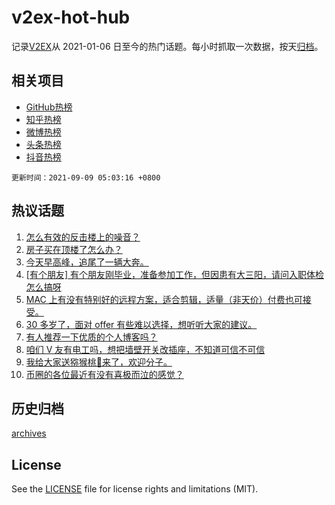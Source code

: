 # v2ex-hot-hub

 记录[V2EX](https://www.v2ex.com/)从 2021-01-06 日至今的热门话题。每小时抓取一次数据，按天[归档](archives)。
 
 ## 相关项目

- [GitHub热榜](https://github.com/snaildev/github-hot-hub)
- [知乎热榜](https://github.com/snaildev/zhihu-hot-hub)
- [微博热榜](https://github.com/snaildev/weibo-hot-hub)
- [头条热榜](https://github.com/snaildev/toutiao-hot-hub)
- [抖音热榜](https://github.com/snaildev/douyin-hot-hub)


 `更新时间：2021-09-09 05:03:16 +0800`

## 热议话题

1. [怎么有效的反击楼上的噪音？](https://www.v2ex.com/t/800542)
1. [房子买在顶楼了怎么办？](https://www.v2ex.com/t/800611)
1. [今天早高峰，追尾了一辆大奔。](https://www.v2ex.com/t/800603)
1. [[有个朋友] 有个朋友刚毕业，准备参加工作，但因患有大三阳，请问入职体检怎么搞呀](https://www.v2ex.com/t/800553)
1. [MAC 上有没有特别好的远程方案，适合剪辑，适量（非天价）付费也可接受。](https://www.v2ex.com/t/800523)
1. [30 多岁了，面对 offer 有些难以选择，想听听大家的建议。](https://www.v2ex.com/t/800593)
1. [有人推荐一下优质的个人博客吗？](https://www.v2ex.com/t/800547)
1. [咱们 V 友有电工吗，想把墙壁开关改插座，不知道可信不可信](https://www.v2ex.com/t/800556)
1. [我给大家送猕猴桃🥝来了，欢迎分子。](https://www.v2ex.com/t/800684)
1. [币圈的各位最近有没有喜极而泣的感觉？](https://www.v2ex.com/t/800572)

## 历史归档

[archives](archives)

## License

See the [LICENSE](LICENSE) file for license rights and limitations (MIT).
